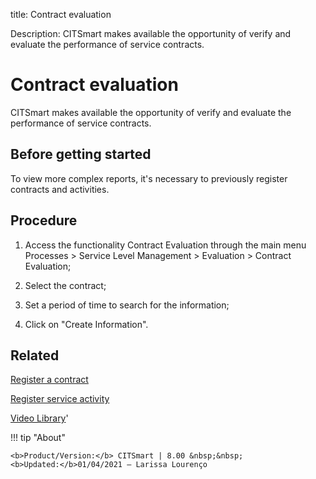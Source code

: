 title: Contract evaluation

Description: CITSmart makes available the opportunity of verify and evaluate the performance of service contracts.

# Contract evaluation
CITSmart makes available the opportunity of verify and evaluate the performance of service contracts.

Before getting started
--------------------------

To view more complex reports, it's necessary to previously register contracts
and activities.

Procedure
-------------

1.  Access the functionality Contract Evaluation through the main menu Processes
    \> Service Level Management \> Evaluation \> Contract Evaluation;

2.  Select the contract;

3.  Set a period of time to search for the information;

4.  Click on "Create Information".

Related
-----------

[Register a contract](/en-us/citsmart-platform-8/additional-features/contract-management/use/register-contract.html)

[Register service activity](/en-us/citsmart-platform-8/processes/portfolio-and-catalog/use/register-service-activity.html)

<i class='fa fa-youtube-play  fa-2x' style='color:#97ce17;vertical-align: middle;'> </i> [Video Library](https://www.youtube.com/playlist?list=PLB5qK2uzf2RNz3E16sjg5mfdugX2Ia9jZ)'

!!! tip "About"

    <b>Product/Version:</b> CITSmart | 8.00 &nbsp;&nbsp;
    <b>Updated:</b>01/04/2021 – Larissa Lourenço

